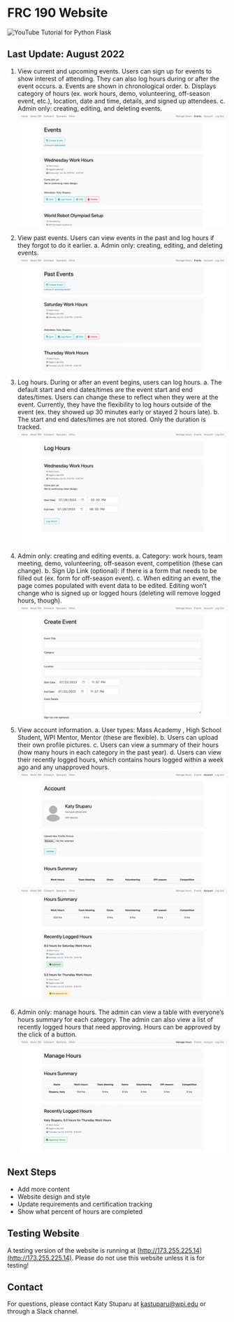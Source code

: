 # FRC 190 Website

![YouTube Tutorial for Python Flask](https://www.youtube.com/watch?v=MwZwr5Tvyxo&list=PL-osiE80TeTs4UjLw5MM6OjgkjFeUxCYH&index=1)

## Last Update: August 2022

1. View current and upcoming events. Users can sign up for events to show interest of attending. They can also log hours during or after the event occurs.
a. Events are shown in chronological order.
b. Displays category of hours (ex. work hours, demo, volunteering, off-season event, etc.), location, date and time, details, and signed up attendees.
c. Admin only: creating, editing, and deleting events.
![img.png](readme_images/events.png)

2. View past events. Users can view events in the past and log hours if they forgot to do it earlier.
a. Admin only: creating, editing, and deleting events.
![img_1.png](readme_images/events_past.png)

3. Log hours. During or after an event begins, users can log hours.
a. The default start and end dates/times are the event start and end dates/times. Users can change these to reflect when they were at the event. Currently, they have the flexibility to log hours outside of the event (ex. they showed up 30 minutes early or stayed 2 hours late).
b. The start and end dates/times are not stored. Only the duration is tracked.
![img.png](readme_images/log_hours.png)


4. Admin only: creating and editing events.
a. Category: work hours, team meeting, demo, volunteering, off-season event, competition (these can change).
b. Sign Up Link (optional): if there is a form that needs to be filled out (ex. form for off-season event).
c. When editing an event, the page comes populated with event data to be edited. Editing won’t change who is signed up or logged hours (deleting will remove logged hours, though).
![img.png](readme_images/create_event.png)

5. View account information.
a. User types: Mass Academy <class year>, High School Student, WPI Mentor, Mentor (these are flexible).
b. Users can upload their own profile pictures.
c. Users can view a summary of their hours (how many hours in each category in the past year).
d. Users can view their recently logged hours, which contains hours logged within a week ago and any unapproved hours.
![img.png](readme_images/account.png)
![img.png](readme_images/hours_summary.png)

6. Admin only: manage hours. The admin can view a table with everyone’s hours summary for each category. The admin can also view a list of recently logged hours that need approving. Hours can be approved by the click of a button.
![img.png](readme_images/manage_hours.png)

## Next Steps
* Add more content
* Website design and style
* Update requirements and certification tracking
* Show what percent of hours are completed

## Testing Website
A testing version of the website is running at [http://173.255.225.14](http://173.255.225.14). Please do not use this website unless it is for testing!
 
## Contact
For questions, please contact Katy Stuparu at kastuparu@wpi.edu or through a Slack channel.
